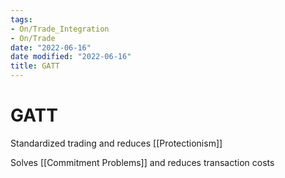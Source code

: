 ```yaml
---
tags:
- On/Trade_Integration
- On/Trade
date: "2022-06-16"
date modified: "2022-06-16"
title: GATT
---
```


# GATT
Standardized trading and reduces [[Protectionism]]

Solves [[Commitment Problems]] and reduces transaction costs

